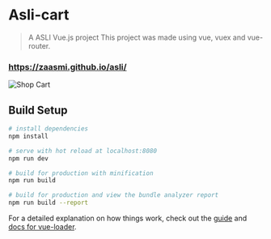 # Asli-cart

> A ASLI Vue.js project
> This project was made using vue, vuex and vue-router.

### https://zaasmi.github.io/asli/

![Shop Cart](https://i.imgur.com/yKYJdV3.gif)

## Build Setup

``` bash
# install dependencies
npm install

# serve with hot reload at localhost:8080
npm run dev

# build for production with minification
npm run build

# build for production and view the bundle analyzer report
npm run build --report
```

For a detailed explanation on how things work, check out the [guide](http://vuejs-templates.github.io/webpack/) and [docs for vue-loader](http://vuejs.github.io/vue-loader).
